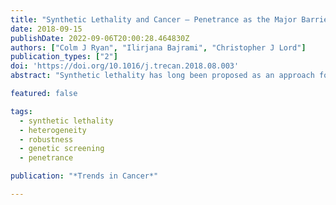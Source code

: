 ```yaml
---
title: "Synthetic Lethality and Cancer – Penetrance as the Major Barrier"
date: 2018-09-15
publishDate: 2022-09-06T20:00:28.464830Z
authors: ["Colm J Ryan", "Ilirjana Bajrami", "Christopher J Lord"]
publication_types: ["2"]
doi: 'https://doi.org/10.1016/j.trecan.2018.08.003'
abstract: "Synthetic lethality has long been proposed as an approach for targeting genetic defects in tumours. Despite a decade of screening efforts, relatively few robust synthetic lethal targets have been identified. Improved genetic perturbation techniques, including CRISPR/Cas9 gene editing, have resulted in renewed enthusiasm for searching for synthetic lethal effects in cancer. An implicit assumption behind this enthusiasm is that the lack of reproducibly identified targets can be attributed to limitations of RNAi technologies. We argue here that a bigger hurdle is that most synthetic lethal interactions (SLIs) are not highly penetrant, in other words they are not robust to the extensive molecular heterogeneity seen in tumours. We outline strategies for identifying and prioritising SLIs that are most likely to be highly penetrant."

featured: false

tags:
  - synthetic lethality
  - heterogeneity
  - robustness
  - genetic screening
  - penetrance

publication: "*Trends in Cancer*"

---
```


